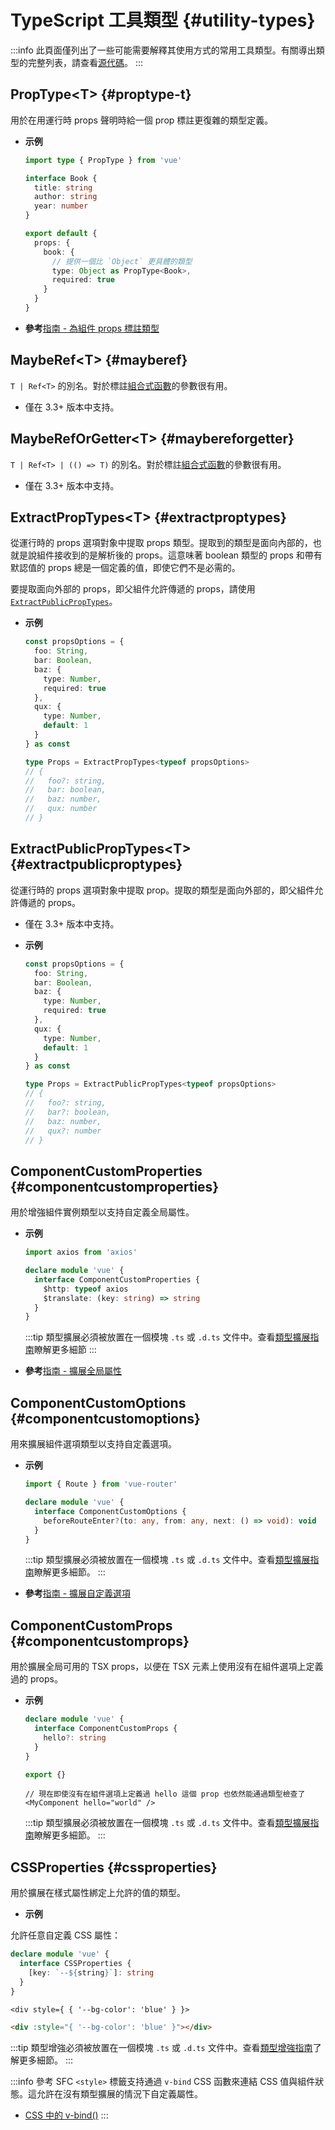 # TypeScript 工具類型 {#utility-types}

:::info
此頁面僅列出了一些可能需要解釋其使用方式的常用工具類型。有關導出類型的完整列表，請查看[源代碼](https://github.com/vuejs/core/blob/main/packages/runtime-core/src/index.ts#L131)。
:::

## PropType\<T> {#proptype-t}

用於在用運行時 props 聲明時給一個 prop 標註更復雜的類型定義。

- **示例**

  ```ts
  import type { PropType } from 'vue'

  interface Book {
    title: string
    author: string
    year: number
  }

  export default {
    props: {
      book: {
        // 提供一個比 `Object` 更具體的類型
        type: Object as PropType<Book>,
        required: true
      }
    }
  }
  ```

- **參考**[指南 - 為組件 props 標註類型](/guide/typescript/options-api#typing-component-props)

## MaybeRef\<T> {#mayberef}

`T | Ref<T>` 的別名。對於標註[組合式函數](/guide/reusability/composables.html)的參數很有用。

- 僅在 3.3+ 版本中支持。

## MaybeRefOrGetter\<T> {#maybereforgetter}

`T | Ref<T> | (() => T)` 的別名。對於標註[組合式函數](/guide/reusability/composables.html)的參數很有用。

- 僅在 3.3+ 版本中支持。

## ExtractPropTypes\<T> {#extractproptypes}

從運行時的 props 選項對象中提取 props 類型。提取到的類型是面向內部的，也就是說組件接收到的是解析後的 props。這意味著 boolean 類型的 props 和帶有默認值的 props 總是一個定義的值，即使它們不是必需的。

要提取面向外部的 props，即父組件允許傳遞的 props，請使用 [`ExtractPublicPropTypes`](#extractpublicproptypes)。

- **示例**

  ```ts
  const propsOptions = {
    foo: String,
    bar: Boolean,
    baz: {
      type: Number,
      required: true
    },
    qux: {
      type: Number,
      default: 1
    }
  } as const

  type Props = ExtractPropTypes<typeof propsOptions>
  // {
  //   foo?: string,
  //   bar: boolean,
  //   baz: number,
  //   qux: number
  // }
  ```

## ExtractPublicPropTypes\<T> {#extractpublicproptypes}

從運行時的 props 選項對象中提取 prop。提取的類型是面向外部的，即父組件允許傳遞的 props。

- 僅在 3.3+ 版本中支持。

- **示例**

  ```ts
  const propsOptions = {
    foo: String,
    bar: Boolean,
    baz: {
      type: Number,
      required: true
    },
    qux: {
      type: Number,
      default: 1
    }
  } as const

  type Props = ExtractPublicPropTypes<typeof propsOptions>
  // {
  //   foo?: string,
  //   bar?: boolean,
  //   baz: number,
  //   qux?: number
  // }
  ```

## ComponentCustomProperties {#componentcustomproperties}

用於增強組件實例類型以支持自定義全局屬性。

- **示例**

  ```ts
  import axios from 'axios'

  declare module 'vue' {
    interface ComponentCustomProperties {
      $http: typeof axios
      $translate: (key: string) => string
    }
  }
  ```

  :::tip
  類型擴展必須被放置在一個模塊 `.ts` 或 `.d.ts` 文件中。查看[類型擴展指南](/guide/typescript/options-api#augmenting-global-properties)瞭解更多細節
  :::

- **參考**[指南 - 擴展全局屬性](/guide/typescript/options-api#augmenting-global-properties)

## ComponentCustomOptions {#componentcustomoptions}

用來擴展組件選項類型以支持自定義選項。

- **示例**

  ```ts
  import { Route } from 'vue-router'

  declare module 'vue' {
    interface ComponentCustomOptions {
      beforeRouteEnter?(to: any, from: any, next: () => void): void
    }
  }
  ```

  :::tip
  類型擴展必須被放置在一個模塊 `.ts` 或 `.d.ts` 文件中。查看[類型擴展指南](/guide/typescript/options-api#augmenting-global-properties)瞭解更多細節。
  :::

- **參考**[指南 - 擴展自定義選項](/guide/typescript/options-api#augmenting-custom-options)

## ComponentCustomProps {#componentcustomprops}

用於擴展全局可用的 TSX props，以便在 TSX 元素上使用沒有在組件選項上定義過的 props。

- **示例**

  ```ts
  declare module 'vue' {
    interface ComponentCustomProps {
      hello?: string
    }
  }

  export {}
  ```

  ```tsx
  // 現在即使沒有在組件選項上定義過 hello 這個 prop 也依然能通過類型檢查了
  <MyComponent hello="world" />
  ```

  :::tip
  類型擴展必須被放置在一個模塊 `.ts` 或 `.d.ts` 文件中。查看[類型擴展指南](/guide/typescript/options-api#augmenting-global-properties)瞭解更多細節。
  :::

## CSSProperties {#cssproperties}

用於擴展在樣式屬性綁定上允許的值的類型。

- **示例**

允許任意自定義 CSS 屬性：

  ```ts
  declare module 'vue' {
    interface CSSProperties {
      [key: `--${string}`]: string
    }
  }
  ```

  ```tsx
  <div style={ { '--bg-color': 'blue' } }>
  ```

  ```html
  <div :style="{ '--bg-color': 'blue' }"></div>
  ```

:::tip
類型增強必須被放置在一個模塊 `.ts` 或 `.d.ts` 文件中。查看[類型增強指南](/guide/typescript/options-api#augmenting-global-properties)了解更多細節。
:::

:::info 參考
SFC `<style>` 標籤支持通過 `v-bind` CSS 函數來連結 CSS 值與組件狀態。這允許在沒有類型擴展的情況下自定義屬性。

- [CSS 中的 v-bind()](/api/sfc-css-features#v-bind-in-css)
:::
